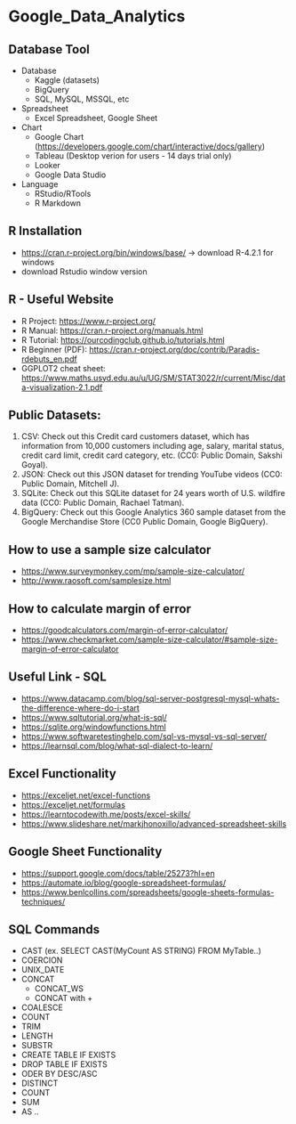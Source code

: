 # Google_Data_Analytics

## Database Tool
- Database
  - Kaggle (datasets)
  - BigQuery
  - SQL, MySQL, MSSQL, etc
- Spreadsheet
  - Excel Spreadsheet, Google Sheet
- Chart
  - Google Chart (https://developers.google.com/chart/interactive/docs/gallery)
  - Tableau (Desktop verion for users - 14 days trial only) 
  - Looker
  - Google Data Studio
- Language
  - RStudio/RTools
  - R Markdown

## R Installation 
- https://cran.r-project.org/bin/windows/base/ -> download R-4.2.1 for windows
- download Rstudio window version 
## R - Useful Website
- R Project: https://www.r-project.org/
- R Manual: https://cran.r-project.org/manuals.html
- R Tutorial: https://ourcodingclub.github.io/tutorials.html
- R Beginner (PDF): https://cran.r-project.org/doc/contrib/Paradis-rdebuts_en.pdf
- GGPLOT2 cheat sheet: https://www.maths.usyd.edu.au/u/UG/SM/STAT3022/r/current/Misc/data-visualization-2.1.pdf

## Public Datasets: 
1. CSV: Check out this Credit card customers dataset, which has information from 10,000 customers including age, salary, marital status, credit card limit, credit card category, etc. (CC0: Public Domain, Sakshi Goyal). 
2. JSON: Check out this JSON dataset for trending YouTube videos (CC0: Public Domain, Mitchell J).
3. SQLite: Check out this SQLite dataset for 24 years worth of U.S. wildfire data (CC0: Public Domain, Rachael Tatman).
4. BigQuery: Check out this Google Analytics 360 sample dataset from the Google Merchandise Store (CC0 Public Domain, Google BigQuery).

## How to use a sample size calculator
- https://www.surveymonkey.com/mp/sample-size-calculator/
- http://www.raosoft.com/samplesize.html

## How to calculate margin of error
- https://goodcalculators.com/margin-of-error-calculator/
- https://www.checkmarket.com/sample-size-calculator/#sample-size-margin-of-error-calculator

## Useful Link - SQL
- https://www.datacamp.com/blog/sql-server-postgresql-mysql-whats-the-difference-where-do-i-start
- https://www.sqltutorial.org/what-is-sql/
- https://sqlite.org/windowfunctions.html
- https://www.softwaretestinghelp.com/sql-vs-mysql-vs-sql-server/
- https://learnsql.com/blog/what-sql-dialect-to-learn/

## Excel Functionality
- https://exceljet.net/excel-functions
- https://exceljet.net/formulas
- https://learntocodewith.me/posts/excel-skills/
- https://www.slideshare.net/markjhonoxillo/advanced-spreadsheet-skills

## Google Sheet Functionality
- https://support.google.com/docs/table/25273?hl=en
- https://automate.io/blog/google-spreadsheet-formulas/
- https://www.benlcollins.com/spreadsheets/google-sheets-formulas-techniques/

## SQL Commands
- CAST (ex. SELECT CAST(MyCount AS STRING) FROM MyTable..)
- COERCION 
- UNIX_DATE
- CONCAT
  - CONCAT_WS
  - CONCAT with +
- COALESCE
- COUNT
- TRIM
- LENGTH
- SUBSTR
- CREATE TABLE IF EXISTS
- DROP TABLE IF EXISTS
- ODER BY DESC/ASC
- DISTINCT
- COUNT 
- SUM
- AS .. 

